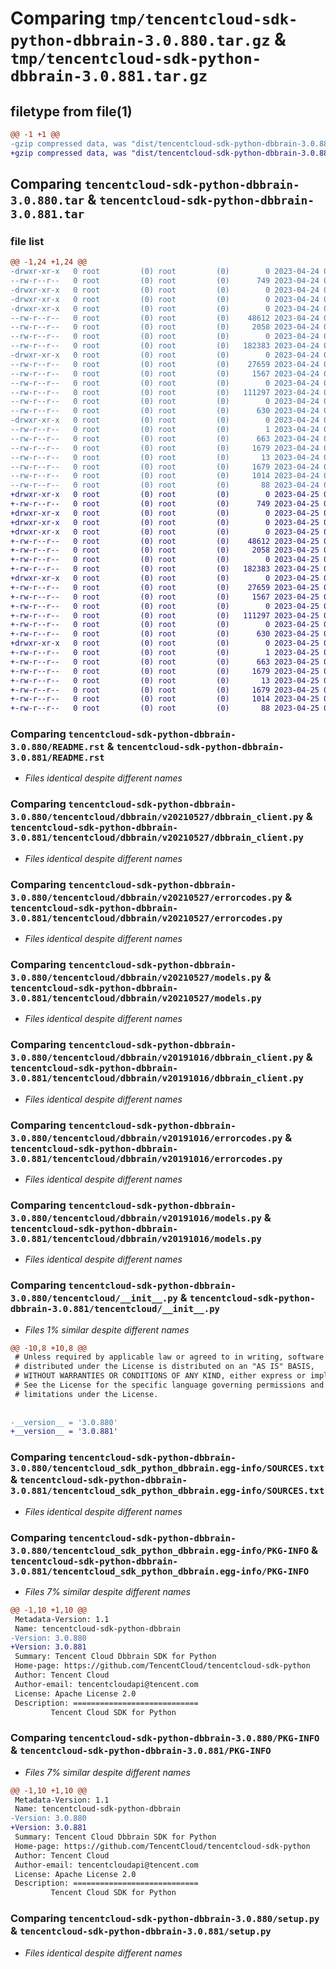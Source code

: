 # Comparing `tmp/tencentcloud-sdk-python-dbbrain-3.0.880.tar.gz` & `tmp/tencentcloud-sdk-python-dbbrain-3.0.881.tar.gz`

## filetype from file(1)

```diff
@@ -1 +1 @@
-gzip compressed data, was "dist/tencentcloud-sdk-python-dbbrain-3.0.880.tar", last modified: Mon Apr 24 03:02:22 2023, max compression
+gzip compressed data, was "dist/tencentcloud-sdk-python-dbbrain-3.0.881.tar", last modified: Tue Apr 25 00:35:14 2023, max compression
```

## Comparing `tencentcloud-sdk-python-dbbrain-3.0.880.tar` & `tencentcloud-sdk-python-dbbrain-3.0.881.tar`

### file list

```diff
@@ -1,24 +1,24 @@
-drwxr-xr-x   0 root         (0) root         (0)        0 2023-04-24 03:02:22.000000 tencentcloud-sdk-python-dbbrain-3.0.880/
--rw-r--r--   0 root         (0) root         (0)      749 2023-04-24 03:02:22.000000 tencentcloud-sdk-python-dbbrain-3.0.880/README.rst
-drwxr-xr-x   0 root         (0) root         (0)        0 2023-04-24 03:02:22.000000 tencentcloud-sdk-python-dbbrain-3.0.880/tencentcloud/
-drwxr-xr-x   0 root         (0) root         (0)        0 2023-04-24 03:02:22.000000 tencentcloud-sdk-python-dbbrain-3.0.880/tencentcloud/dbbrain/
-drwxr-xr-x   0 root         (0) root         (0)        0 2023-04-24 03:02:22.000000 tencentcloud-sdk-python-dbbrain-3.0.880/tencentcloud/dbbrain/v20210527/
--rw-r--r--   0 root         (0) root         (0)    48612 2023-04-24 03:02:22.000000 tencentcloud-sdk-python-dbbrain-3.0.880/tencentcloud/dbbrain/v20210527/dbbrain_client.py
--rw-r--r--   0 root         (0) root         (0)     2058 2023-04-24 03:02:22.000000 tencentcloud-sdk-python-dbbrain-3.0.880/tencentcloud/dbbrain/v20210527/errorcodes.py
--rw-r--r--   0 root         (0) root         (0)        0 2023-04-24 03:02:22.000000 tencentcloud-sdk-python-dbbrain-3.0.880/tencentcloud/dbbrain/v20210527/__init__.py
--rw-r--r--   0 root         (0) root         (0)   182383 2023-04-24 03:02:22.000000 tencentcloud-sdk-python-dbbrain-3.0.880/tencentcloud/dbbrain/v20210527/models.py
-drwxr-xr-x   0 root         (0) root         (0)        0 2023-04-24 03:02:22.000000 tencentcloud-sdk-python-dbbrain-3.0.880/tencentcloud/dbbrain/v20191016/
--rw-r--r--   0 root         (0) root         (0)    27659 2023-04-24 03:02:22.000000 tencentcloud-sdk-python-dbbrain-3.0.880/tencentcloud/dbbrain/v20191016/dbbrain_client.py
--rw-r--r--   0 root         (0) root         (0)     1567 2023-04-24 03:02:22.000000 tencentcloud-sdk-python-dbbrain-3.0.880/tencentcloud/dbbrain/v20191016/errorcodes.py
--rw-r--r--   0 root         (0) root         (0)        0 2023-04-24 03:02:22.000000 tencentcloud-sdk-python-dbbrain-3.0.880/tencentcloud/dbbrain/v20191016/__init__.py
--rw-r--r--   0 root         (0) root         (0)   111297 2023-04-24 03:02:22.000000 tencentcloud-sdk-python-dbbrain-3.0.880/tencentcloud/dbbrain/v20191016/models.py
--rw-r--r--   0 root         (0) root         (0)        0 2023-04-24 03:02:22.000000 tencentcloud-sdk-python-dbbrain-3.0.880/tencentcloud/dbbrain/__init__.py
--rw-r--r--   0 root         (0) root         (0)      630 2023-04-24 03:02:22.000000 tencentcloud-sdk-python-dbbrain-3.0.880/tencentcloud/__init__.py
-drwxr-xr-x   0 root         (0) root         (0)        0 2023-04-24 03:02:22.000000 tencentcloud-sdk-python-dbbrain-3.0.880/tencentcloud_sdk_python_dbbrain.egg-info/
--rw-r--r--   0 root         (0) root         (0)        1 2023-04-24 03:02:22.000000 tencentcloud-sdk-python-dbbrain-3.0.880/tencentcloud_sdk_python_dbbrain.egg-info/dependency_links.txt
--rw-r--r--   0 root         (0) root         (0)      663 2023-04-24 03:02:22.000000 tencentcloud-sdk-python-dbbrain-3.0.880/tencentcloud_sdk_python_dbbrain.egg-info/SOURCES.txt
--rw-r--r--   0 root         (0) root         (0)     1679 2023-04-24 03:02:22.000000 tencentcloud-sdk-python-dbbrain-3.0.880/tencentcloud_sdk_python_dbbrain.egg-info/PKG-INFO
--rw-r--r--   0 root         (0) root         (0)       13 2023-04-24 03:02:22.000000 tencentcloud-sdk-python-dbbrain-3.0.880/tencentcloud_sdk_python_dbbrain.egg-info/top_level.txt
--rw-r--r--   0 root         (0) root         (0)     1679 2023-04-24 03:02:22.000000 tencentcloud-sdk-python-dbbrain-3.0.880/PKG-INFO
--rw-r--r--   0 root         (0) root         (0)     1014 2023-04-24 03:02:22.000000 tencentcloud-sdk-python-dbbrain-3.0.880/setup.py
--rw-r--r--   0 root         (0) root         (0)       88 2023-04-24 03:02:22.000000 tencentcloud-sdk-python-dbbrain-3.0.880/setup.cfg
+drwxr-xr-x   0 root         (0) root         (0)        0 2023-04-25 00:35:14.000000 tencentcloud-sdk-python-dbbrain-3.0.881/
+-rw-r--r--   0 root         (0) root         (0)      749 2023-04-25 00:35:14.000000 tencentcloud-sdk-python-dbbrain-3.0.881/README.rst
+drwxr-xr-x   0 root         (0) root         (0)        0 2023-04-25 00:35:14.000000 tencentcloud-sdk-python-dbbrain-3.0.881/tencentcloud/
+drwxr-xr-x   0 root         (0) root         (0)        0 2023-04-25 00:35:14.000000 tencentcloud-sdk-python-dbbrain-3.0.881/tencentcloud/dbbrain/
+drwxr-xr-x   0 root         (0) root         (0)        0 2023-04-25 00:35:14.000000 tencentcloud-sdk-python-dbbrain-3.0.881/tencentcloud/dbbrain/v20210527/
+-rw-r--r--   0 root         (0) root         (0)    48612 2023-04-25 00:35:14.000000 tencentcloud-sdk-python-dbbrain-3.0.881/tencentcloud/dbbrain/v20210527/dbbrain_client.py
+-rw-r--r--   0 root         (0) root         (0)     2058 2023-04-25 00:35:14.000000 tencentcloud-sdk-python-dbbrain-3.0.881/tencentcloud/dbbrain/v20210527/errorcodes.py
+-rw-r--r--   0 root         (0) root         (0)        0 2023-04-25 00:35:14.000000 tencentcloud-sdk-python-dbbrain-3.0.881/tencentcloud/dbbrain/v20210527/__init__.py
+-rw-r--r--   0 root         (0) root         (0)   182383 2023-04-25 00:35:14.000000 tencentcloud-sdk-python-dbbrain-3.0.881/tencentcloud/dbbrain/v20210527/models.py
+drwxr-xr-x   0 root         (0) root         (0)        0 2023-04-25 00:35:14.000000 tencentcloud-sdk-python-dbbrain-3.0.881/tencentcloud/dbbrain/v20191016/
+-rw-r--r--   0 root         (0) root         (0)    27659 2023-04-25 00:35:14.000000 tencentcloud-sdk-python-dbbrain-3.0.881/tencentcloud/dbbrain/v20191016/dbbrain_client.py
+-rw-r--r--   0 root         (0) root         (0)     1567 2023-04-25 00:35:14.000000 tencentcloud-sdk-python-dbbrain-3.0.881/tencentcloud/dbbrain/v20191016/errorcodes.py
+-rw-r--r--   0 root         (0) root         (0)        0 2023-04-25 00:35:14.000000 tencentcloud-sdk-python-dbbrain-3.0.881/tencentcloud/dbbrain/v20191016/__init__.py
+-rw-r--r--   0 root         (0) root         (0)   111297 2023-04-25 00:35:14.000000 tencentcloud-sdk-python-dbbrain-3.0.881/tencentcloud/dbbrain/v20191016/models.py
+-rw-r--r--   0 root         (0) root         (0)        0 2023-04-25 00:35:14.000000 tencentcloud-sdk-python-dbbrain-3.0.881/tencentcloud/dbbrain/__init__.py
+-rw-r--r--   0 root         (0) root         (0)      630 2023-04-25 00:35:14.000000 tencentcloud-sdk-python-dbbrain-3.0.881/tencentcloud/__init__.py
+drwxr-xr-x   0 root         (0) root         (0)        0 2023-04-25 00:35:14.000000 tencentcloud-sdk-python-dbbrain-3.0.881/tencentcloud_sdk_python_dbbrain.egg-info/
+-rw-r--r--   0 root         (0) root         (0)        1 2023-04-25 00:35:14.000000 tencentcloud-sdk-python-dbbrain-3.0.881/tencentcloud_sdk_python_dbbrain.egg-info/dependency_links.txt
+-rw-r--r--   0 root         (0) root         (0)      663 2023-04-25 00:35:14.000000 tencentcloud-sdk-python-dbbrain-3.0.881/tencentcloud_sdk_python_dbbrain.egg-info/SOURCES.txt
+-rw-r--r--   0 root         (0) root         (0)     1679 2023-04-25 00:35:14.000000 tencentcloud-sdk-python-dbbrain-3.0.881/tencentcloud_sdk_python_dbbrain.egg-info/PKG-INFO
+-rw-r--r--   0 root         (0) root         (0)       13 2023-04-25 00:35:14.000000 tencentcloud-sdk-python-dbbrain-3.0.881/tencentcloud_sdk_python_dbbrain.egg-info/top_level.txt
+-rw-r--r--   0 root         (0) root         (0)     1679 2023-04-25 00:35:14.000000 tencentcloud-sdk-python-dbbrain-3.0.881/PKG-INFO
+-rw-r--r--   0 root         (0) root         (0)     1014 2023-04-25 00:35:14.000000 tencentcloud-sdk-python-dbbrain-3.0.881/setup.py
+-rw-r--r--   0 root         (0) root         (0)       88 2023-04-25 00:35:14.000000 tencentcloud-sdk-python-dbbrain-3.0.881/setup.cfg
```

### Comparing `tencentcloud-sdk-python-dbbrain-3.0.880/README.rst` & `tencentcloud-sdk-python-dbbrain-3.0.881/README.rst`

 * *Files identical despite different names*

### Comparing `tencentcloud-sdk-python-dbbrain-3.0.880/tencentcloud/dbbrain/v20210527/dbbrain_client.py` & `tencentcloud-sdk-python-dbbrain-3.0.881/tencentcloud/dbbrain/v20210527/dbbrain_client.py`

 * *Files identical despite different names*

### Comparing `tencentcloud-sdk-python-dbbrain-3.0.880/tencentcloud/dbbrain/v20210527/errorcodes.py` & `tencentcloud-sdk-python-dbbrain-3.0.881/tencentcloud/dbbrain/v20210527/errorcodes.py`

 * *Files identical despite different names*

### Comparing `tencentcloud-sdk-python-dbbrain-3.0.880/tencentcloud/dbbrain/v20210527/models.py` & `tencentcloud-sdk-python-dbbrain-3.0.881/tencentcloud/dbbrain/v20210527/models.py`

 * *Files identical despite different names*

### Comparing `tencentcloud-sdk-python-dbbrain-3.0.880/tencentcloud/dbbrain/v20191016/dbbrain_client.py` & `tencentcloud-sdk-python-dbbrain-3.0.881/tencentcloud/dbbrain/v20191016/dbbrain_client.py`

 * *Files identical despite different names*

### Comparing `tencentcloud-sdk-python-dbbrain-3.0.880/tencentcloud/dbbrain/v20191016/errorcodes.py` & `tencentcloud-sdk-python-dbbrain-3.0.881/tencentcloud/dbbrain/v20191016/errorcodes.py`

 * *Files identical despite different names*

### Comparing `tencentcloud-sdk-python-dbbrain-3.0.880/tencentcloud/dbbrain/v20191016/models.py` & `tencentcloud-sdk-python-dbbrain-3.0.881/tencentcloud/dbbrain/v20191016/models.py`

 * *Files identical despite different names*

### Comparing `tencentcloud-sdk-python-dbbrain-3.0.880/tencentcloud/__init__.py` & `tencentcloud-sdk-python-dbbrain-3.0.881/tencentcloud/__init__.py`

 * *Files 1% similar despite different names*

```diff
@@ -10,8 +10,8 @@
 # Unless required by applicable law or agreed to in writing, software
 # distributed under the License is distributed on an "AS IS" BASIS,
 # WITHOUT WARRANTIES OR CONDITIONS OF ANY KIND, either express or implied.
 # See the License for the specific language governing permissions and
 # limitations under the License.
 
 
-__version__ = '3.0.880'
+__version__ = '3.0.881'
```

### Comparing `tencentcloud-sdk-python-dbbrain-3.0.880/tencentcloud_sdk_python_dbbrain.egg-info/SOURCES.txt` & `tencentcloud-sdk-python-dbbrain-3.0.881/tencentcloud_sdk_python_dbbrain.egg-info/SOURCES.txt`

 * *Files identical despite different names*

### Comparing `tencentcloud-sdk-python-dbbrain-3.0.880/tencentcloud_sdk_python_dbbrain.egg-info/PKG-INFO` & `tencentcloud-sdk-python-dbbrain-3.0.881/tencentcloud_sdk_python_dbbrain.egg-info/PKG-INFO`

 * *Files 7% similar despite different names*

```diff
@@ -1,10 +1,10 @@
 Metadata-Version: 1.1
 Name: tencentcloud-sdk-python-dbbrain
-Version: 3.0.880
+Version: 3.0.881
 Summary: Tencent Cloud Dbbrain SDK for Python
 Home-page: https://github.com/TencentCloud/tencentcloud-sdk-python
 Author: Tencent Cloud
 Author-email: tencentcloudapi@tencent.com
 License: Apache License 2.0
 Description: ============================
         Tencent Cloud SDK for Python
```

### Comparing `tencentcloud-sdk-python-dbbrain-3.0.880/PKG-INFO` & `tencentcloud-sdk-python-dbbrain-3.0.881/PKG-INFO`

 * *Files 7% similar despite different names*

```diff
@@ -1,10 +1,10 @@
 Metadata-Version: 1.1
 Name: tencentcloud-sdk-python-dbbrain
-Version: 3.0.880
+Version: 3.0.881
 Summary: Tencent Cloud Dbbrain SDK for Python
 Home-page: https://github.com/TencentCloud/tencentcloud-sdk-python
 Author: Tencent Cloud
 Author-email: tencentcloudapi@tencent.com
 License: Apache License 2.0
 Description: ============================
         Tencent Cloud SDK for Python
```

### Comparing `tencentcloud-sdk-python-dbbrain-3.0.880/setup.py` & `tencentcloud-sdk-python-dbbrain-3.0.881/setup.py`

 * *Files identical despite different names*

